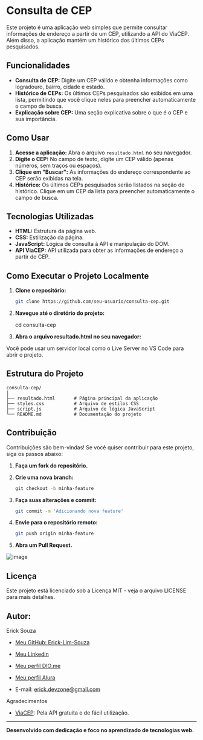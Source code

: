 # Consulta de CEP

Este projeto é uma aplicação web simples que permite consultar informações de endereço a partir de um CEP, utilizando a API do ViaCEP. Além disso, a aplicação mantém um histórico dos últimos CEPs pesquisados.

## Funcionalidades

- **Consulta de CEP:** Digite um CEP válido e obtenha informações como logradouro, bairro, cidade e estado.
- **Histórico de CEPs:** Os últimos CEPs pesquisados são exibidos em uma lista, permitindo que você clique neles para preencher automaticamente o campo de busca.
- **Explicação sobre CEP:** Uma seção explicativa sobre o que é o CEP e sua importância.

## Como Usar

1. **Acesse a aplicação:** Abra o arquivo `resultado.html` no seu navegador.
2. **Digite o CEP:** No campo de texto, digite um CEP válido (apenas números, sem traços ou espaços).
3. **Clique em "Buscar":** As informações do endereço correspondente ao CEP serão exibidas na tela.
4. **Histórico:** Os últimos CEPs pesquisados serão listados na seção de histórico. Clique em um CEP da lista para preencher automaticamente o campo de busca.

## Tecnologias Utilizadas

- **HTML:** Estrutura da página web.
- **CSS:** Estilização da página.
- **JavaScript:** Lógica de consulta à API e manipulação do DOM.
- **API ViaCEP:** API utilizada para obter as informações de endereço a partir do CEP.

## Como Executar o Projeto Localmente

1. **Clone o repositório:**
   ```bash
   git clone https://github.com/seu-usuario/consulta-cep.git

2. **Navegue até o diretório do projeto:**

   cd consulta-cep

3. **Abra o arquivo resultado.html no seu navegador:**

Você pode usar um servidor local como o Live Server no VS Code para abrir o projeto.

## Estrutura do Projeto
```
consulta-cep/
│
├── resultado.html       # Página principal da aplicação
├── styles.css           # Arquivo de estilos CSS
├── script.js            # Arquivo de lógica JavaScript
└── README.md            # Documentação do projeto
```

## Contribuição
Contribuições são bem-vindas! Se você quiser contribuir para este projeto, siga os passos abaixo:

1. **Faça um fork do repositório.**

2. **Crie uma nova branch:**

   ```bash
   git checkout -b minha-feature

3. **Faça suas alterações e commit:**

   ```bash
   git commit -m 'Adicionando nova feature'

4. **Envie para o repositório remoto:**
   ```bash
   git push origin minha-feature

5. **Abra um Pull Request.**

![image](https://github.com/user-attachments/assets/ca50117a-9588-4c19-a4e5-f2fb72f1d5aa)


## Licença
Este projeto está licenciado sob a Licença MIT - veja o arquivo LICENSE para mais detalhes.

## Autor:
Erick Souza
- [Meu GitHub: Erick-Lim-Souza](https://github.com/Erick-Lim-Souza)
- [Meu Linkedin](https://www.linkedin.com/in/erick-souza-70404686/ "Meu LinKedin")
- [Meu perfil DIO.me](https://www.dio.me/users/erickdelimasouza "Meu perfil DIO.me")
- [Meu perfil Alura](https://cursos.alura.com.br/user/erickdelimasouza)

- E-mail: erick.devzone@gmail.com
  
Agradecimentos
- [ViaCEP](https://viacep.com.br/): Pela API gratuita e de fácil utilização.
  
---
**Desenvolvido com dedicação e foco no aprendizado de tecnologias web.**
